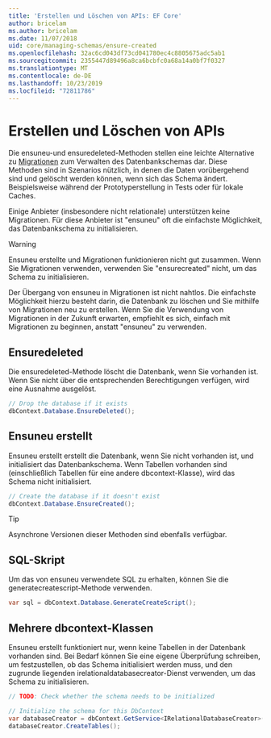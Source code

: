 ```yaml
---
title: 'Erstellen und Löschen von APIs: EF Core'
author: bricelam
ms.author: bricelam
ms.date: 11/07/2018
uid: core/managing-schemas/ensure-created
ms.openlocfilehash: 32ac6cd043df73cd041780ec4c8805675adc5ab1
ms.sourcegitcommit: 2355447d89496a8ca6bcbfc0a68a14a0bf7f0327
ms.translationtype: MT
ms.contentlocale: de-DE
ms.lasthandoff: 10/23/2019
ms.locfileid: "72811786"
---
```

# <a name="create-and-drop-apis"></a>Erstellen und Löschen von APIs

Die ensuneu-und ensuredeleted-Methoden stellen eine leichte Alternative zu [Migrationen](migrations/index.md) zum Verwalten des Datenbankschemas dar. Diese Methoden sind in Szenarios nützlich, in denen die Daten vorübergehend sind und gelöscht werden können, wenn sich das Schema ändert. Beispielsweise während der Prototyperstellung in Tests oder für lokale Caches.

Einige Anbieter (insbesondere nicht relationale) unterstützen keine Migrationen. Für diese Anbieter ist "ensuneu" oft die einfachste Möglichkeit, das Datenbankschema zu initialisieren.

> [!WARNING]
> Ensuneu erstellte und Migrationen funktionieren nicht gut zusammen. Wenn Sie Migrationen verwenden, verwenden Sie "ensurecreated" nicht, um das Schema zu initialisieren.

Der Übergang von ensuneu in Migrationen ist nicht nahtlos. Die einfachste Möglichkeit hierzu besteht darin, die Datenbank zu löschen und Sie mithilfe von Migrationen neu zu erstellen. Wenn Sie die Verwendung von Migrationen in der Zukunft erwarten, empfiehlt es sich, einfach mit Migrationen zu beginnen, anstatt "ensuneu" zu verwenden.

## <a name="ensuredeleted"></a>Ensuredeleted

Die ensuredeleted-Methode löscht die Datenbank, wenn Sie vorhanden ist. Wenn Sie nicht über die entsprechenden Berechtigungen verfügen, wird eine Ausnahme ausgelöst.

``` csharp
// Drop the database if it exists
dbContext.Database.EnsureDeleted();
```

## <a name="ensurecreated"></a>Ensuneu erstellt

Ensuneu erstellt erstellt die Datenbank, wenn Sie nicht vorhanden ist, und initialisiert das Datenbankschema. Wenn Tabellen vorhanden sind (einschließlich Tabellen für eine andere dbcontext-Klasse), wird das Schema nicht initialisiert.

``` csharp
// Create the database if it doesn't exist
dbContext.Database.EnsureCreated();
```

> [!TIP]
> Asynchrone Versionen dieser Methoden sind ebenfalls verfügbar.

## <a name="sql-script"></a>SQL-Skript

Um das von ensuneu verwendete SQL zu erhalten, können Sie die generatecreatescript-Methode verwenden.

``` csharp
var sql = dbContext.Database.GenerateCreateScript();
```

## <a name="multiple-dbcontext-classes"></a>Mehrere dbcontext-Klassen

Ensuneu erstellt funktioniert nur, wenn keine Tabellen in der Datenbank vorhanden sind. Bei Bedarf können Sie eine eigene Überprüfung schreiben, um festzustellen, ob das Schema initialisiert werden muss, und den zugrunde liegenden irelationaldatabasecreator-Dienst verwenden, um das Schema zu initialisieren.

``` csharp
// TODO: Check whether the schema needs to be initialized

// Initialize the schema for this DbContext
var databaseCreator = dbContext.GetService<IRelationalDatabaseCreator>();
databaseCreator.CreateTables();
```

